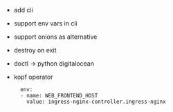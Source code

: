 * add cli
* support env vars in cli
* support onions as alternative
* destroy on exit
* doctl -> python digitalocean
* kopf operator


        env:
        - name: WEB_FRONTEND_HOST
          value: ingress-nginx-controller.ingress-nginx
